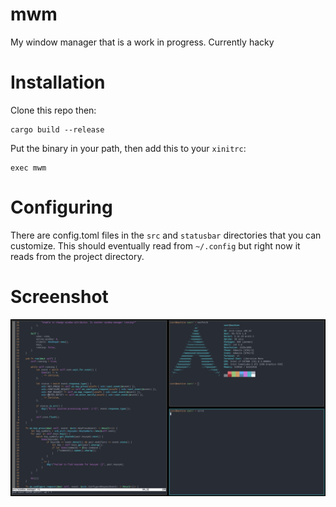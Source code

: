 # mwm
My window manager that is a work in progress. Currently hacky

# Installation
Clone this repo then:
```
cargo build --release
```
Put the binary in your path, then add this to your `xinitrc`:
```
exec mwm
```

# Configuring

There are config.toml files in the `src` and `statusbar` directories
that you can customize. This should eventually read from `~/.config`
but right now it reads from the project directory.

# Screenshot

![Screenshot of mwm](screenshots/1.png)
